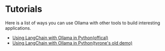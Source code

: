 # Tutorials

Here is a list of ways you can use Ollama with other tools to build interesting applications.

- [Using LangChain with Ollama in Python(offical)](./tutorials/langchainpy.md)
- [Using LangChain with Ollama in Python(tyrone's old demo)](./tutorials/ollama_rag_demo.md)

